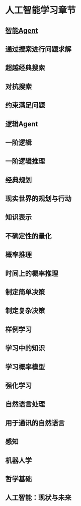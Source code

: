 # 人工智能学习章节

## [智能Agent](./agent.md)

## 通过搜索进行问题求解

## 超越经典搜索

## 对抗搜索

## 约束满足问题

## 逻辑Agent
## 一阶逻辑
## 一阶逻辑推理
## 经典规划
## 现实世界的规划与行动
## 知识表示
## 不确定性的量化
## 概率推理
## 时间上的概率推理
## 制定简单决策
## 制定复杂决策
## 样例学习
## 学习中的知识
## 学习概率模型
## 强化学习
## 自然语言处理
## 用于通讯的自然语言
## 感知
## 机器人学
## 哲学基础
## 人工智能：现状与未来
